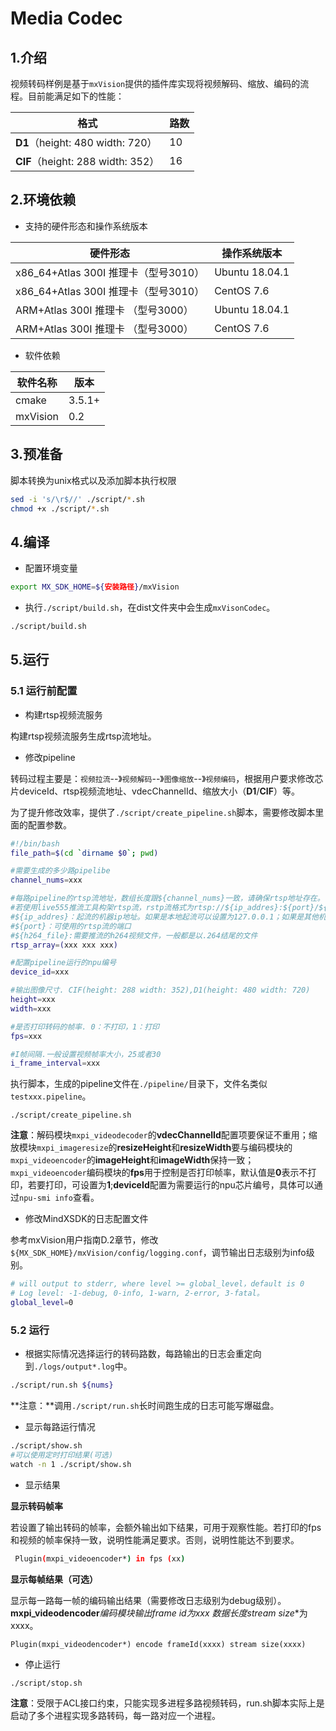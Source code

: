 # Media Codec

## 1.介绍

视频转码样例是基于`mxVision`提供的插件库实现将视频解码、缩放、编码的流程。目前能满足如下的性能：

| 格式 | 路数           |
| - | - |
| **D1**（height: 480 width: 720） | 10 |
| **CIF**（height: 288 width: 352） | 16 |

## 2.环境依赖

- 支持的硬件形态和操作系统版本

| 硬件形态                             | 操作系统版本   |
| ------------------------------------ | -------------- |
| x86_64+Atlas 300I 推理卡（型号3010） | Ubuntu 18.04.1 |
| x86_64+Atlas 300I 推理卡（型号3010） | CentOS 7.6     |
| ARM+Atlas 300I 推理卡 （型号3000）   | Ubuntu 18.04.1 |
| ARM+Atlas 300I 推理卡 （型号3000）   | CentOS 7.6     |

- 软件依赖

| 软件名称 | 版本   |
| -------- | ------ |
| cmake    | 3.5.1+ |
| mxVision | 0.2    |

## 3.预准备

脚本转换为unix格式以及添加脚本执行权限

```bash
sed -i 's/\r$//' ./script/*.sh
chmod +x ./script/*.sh
```

## 4.编译

- 配置环境变量

```bash
export MX_SDK_HOME=${安装路径}/mxVision
```

- 执行`./script/build.sh`，在dist文件夹中会生成`mxVisonCodec`。

```bash
./script/build.sh
```

## 5.运行

### 5.1 运行前配置

- 构建rtsp视频流服务

构建rtsp视频流服务生成rtsp流地址。

- 修改pipeline

转码过程主要是：`视频拉流`--》`视频解码`--》`图像缩放`--》`视频编码`，根据用户要求修改芯片deviceId、rtsp视频流地址、vdecChannelId、缩放大小（**D1**/**CIF**）等。

为了提升修改效率，提供了`./script/create_pipeline.sh`脚本，需要修改脚本里面的配置参数。

```bash
#!/bin/bash
file_path=$(cd `dirname $0`; pwd)

#需要生成的多少路pipelibe
channel_nums=xxx

#每路pipeline的rtsp流地址，数组长度跟${channel_nums}一致，请确保rtsp地址存在。
#若使用live555推流工具构架rtsp流，rstp流格式为rtsp://${ip_addres}:${port}/${h264_file}
#${ip_addres}：起流的机器ip地址。如果是本地起流可以设置为127.0.0.1；如果是其他机器起流，那需要配置该台机器的ip地址
#${port}：可使用的rtsp流的端口
#${h264_file}:需要推流的h264视频文件，一般都是以.264结尾的文件
rtsp_array=(xxx xxx xxx)

#配置pipeline运行的npu编号
device_id=xxx

#输出图像尺寸. CIF(height: 288 width: 352),D1(height: 480 width: 720)
height=xxx
width=xxx

#是否打印转码的帧率. 0：不打印，1：打印
fps=xxx

#I帧间隔.一般设置视频帧率大小，25或者30
i_frame_interval=xxx
```

执行脚本，生成的pipeline文件在`./pipeline/`目录下，文件名类似`testxxx.pipeline`。

```
./script/create_pipeline.sh
```

**注意**：解码模块`mxpi_videodecoder`的**vdecChannelId**配置项要保证不重用；缩放模块`mxpi_imageresize`的**resizeHeight**和**resizeWidth**要与编码模块的`mxpi_videoencoder`的**imageHeight**和**imageWidth**保持一致；`mxpi_videoencoder`编码模块的**fps**用于控制是否打印帧率，默认值是**0**表示不打印，若要打印，可设置为**1**;**deviceId**配置为需要运行的npu芯片编号，具体可以通过`npu-smi info`查看。

- 修改MindXSDK的日志配置文件

参考mxVision用户指南D.2章节，修改`${MX_SDK_HOME}/mxVision/config/logging.conf`，调节输出日志级别为info级别。

```bash
# will output to stderr, where level >= global_level，default is 0
# Log level: -1-debug, 0-info, 1-warn, 2-error, 3-fatal。
global_level=0
```

### 5.2 运行

- 根据实际情况选择运行的转码路数，每路输出的日志会重定向到`./logs/output*.log`中。

```bash
./script/run.sh ${nums}
```

**注意：**调用`./script/run.sh`长时间跑生成的日志可能写爆磁盘。

- 显示每路运行情况

```bash
./script/show.sh
#可以使用定时打印结果(可选)
watch -n 1 ./script/show.sh
```

- 显示结果

**显示转码帧率**

若设置了输出转码的帧率，会额外输出如下结果，可用于观察性能。若打印的fps和视频的帧率保持一致，说明性能满足要求。否则，说明性能达不到要求。

```bash
 Plugin(mxpi_videoencoder*) in fps (xx)
```

**显示每帧结果（可选）**

显示每一路每一帧的编码输出结果（需要修改日志级别为debug级别）。**mxpi_videodencoder***编码模块输出**frame id**为xxx 数据长度**stream size**为xxxx。

```
Plugin(mxpi_videodencoder*) encode frameId(xxxx) stream size(xxxx)
```

- 停止运行

```
./script/stop.sh
```

**注意**：受限于ACL接口约束，只能实现多进程多路视频转码，run.sh脚本实际上是启动了多个进程实现多路转码，每一路对应一个进程。